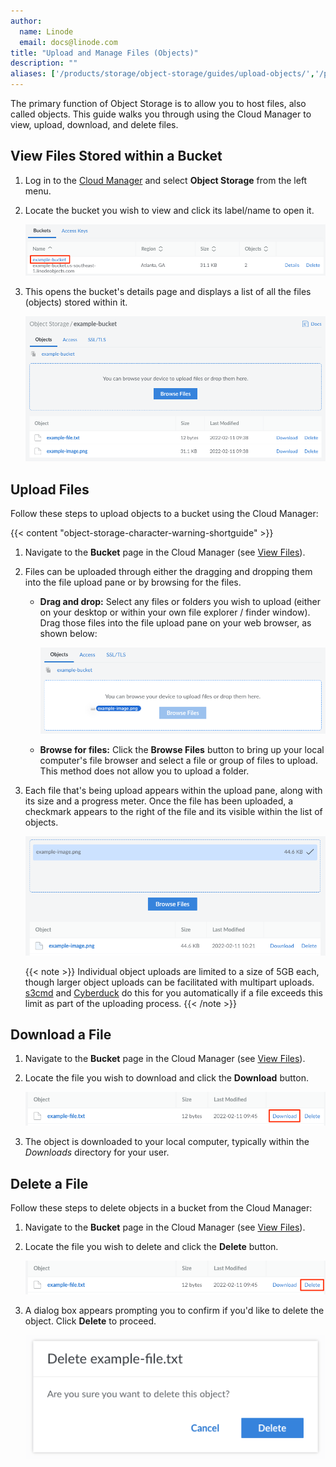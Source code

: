 ```yaml
---
author:
  name: Linode
  email: docs@linode.com
title: "Upload and Manage Files (Objects)"
description: ""
aliases: ['/products/storage/object-storage/guides/upload-objects/','/products/storage/object-storage/guides/delete-objects/','/products/storage/object-storage/guides/view-objects/']
---
```


The primary function of Object Storage is to allow you to host files, also called objects. This guide walks you through using the Cloud Manager to view, upload, download, and delete files.

## View Files Stored within a Bucket

1. Log in to the [Cloud Manager](https://cloud.linode.com/) and select **Object Storage** from the left menu.

1.  Locate the bucket you wish to view and click its label/name to open it.

    ![](open-bucket.png)

1.  This opens the bucket's details page and displays a list of all the files (objects) stored within it.

    ![](view-bucket-files.png)

## Upload Files

Follow these steps to upload objects to a bucket using the Cloud Manager:

{{< content "object-storage-character-warning-shortguide" >}}

1.  Navigate to the **Bucket** page in the Cloud Manager (see [View Files](#view-files-stored-within-a-bucket)).

1. Files can be uploaded through either the dragging and dropping them into the file upload pane or by browsing for the files.

    - **Drag and drop:** Select any files or folders you wish to upload (either on your desktop or within your own file explorer / finder window). Drag those files into the file upload pane on your web browser, as shown below:

        ![](object-upload-pane-drop.png)

    - **Browse for files:** Click the **Browse Files** button to bring up your local computer's file browser and select a file or group of files to upload. This method does not allow you to upload a folder.

1.  Each file that's being upload appears within the upload pane, along with its size and a progress meter. Once the file has been uploaded, a checkmark appears to the right of the file and its visible within the list of objects.

    ![](object-upload-success.png)

    {{< note >}}
Individual object uploads are limited to a size of 5GB each, though larger object uploads can be facilitated with multipart uploads. [s3cmd](/docs/products/storage/object-storage/guides/s3cmd/) and [Cyberduck](/docs/products/storage/object-storage/guides/cyberduck/) do this for you automatically if a file exceeds this limit as part of the uploading process.
{{< /note >}}

## Download a File

1.  Navigate to the **Bucket** page in the Cloud Manager (see [View Files](#view-files-stored-within-a-bucket)).

1. Locate the file you wish to download and click the **Download** button.

    ![](object-download.png)

1. The object is downloaded to your local computer, typically within the *Downloads* directory for your user.

## Delete a File

Follow these steps to delete objects in a bucket from the Cloud Manager:

1.  Navigate to the **Bucket** page in the Cloud Manager (see [View Files](#view-files-stored-within-a-bucket)).

1. Locate the file you wish to delete and click the **Delete** button.

    ![](object-delete.png)

1. A dialog box appears prompting you to confirm if you'd like to delete the object. Click **Delete** to proceed.

    ![](object-delete-confirm.png)
